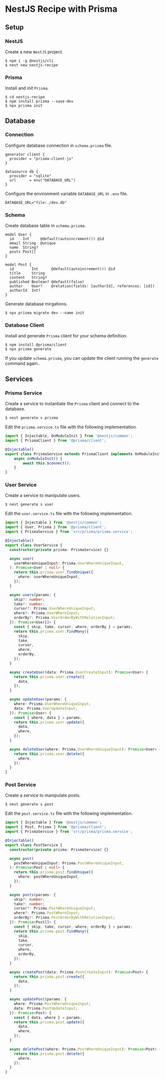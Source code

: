 # NestJS Recipe with Prisma

## Setup

### NestJS

Create a new `NestJS` project.

```shell
$ npm i -g @nestjs/cli
$ nest new nestjs-recipe
```

### Prisma

Install and init `Prisma`.

```shell
$ cd nestjs-recipe
$ npm install prisma --save-dev
$ npx prisma init
```
## Database

### Connection

Configure database connection in `schema.prisma` file.

```hcl
generator client {
  provider = "prisma-client-js"
}

datasource db {
  provider = "sqlite"
  url      = env("DATABASE_URL")
}
```

Configure the environment variable `DATABASE_URL` in `.env` file.

```env
DATABASE_URL="file:./dev.db"
```

### Schema

Create database table in `schema.prisma`.

```hcl
model User {
  id    Int     @default(autoincrement()) @id
  email String  @unique
  name  String?
  posts Post[]
}

model Post {
  id        Int      @default(autoincrement()) @id
  title     String
  content   String?
  published Boolean? @default(false)
  author    User?    @relation(fields: [authorId], references: [id])
  authorId  Int?
}
```

Generate database mirgations.

```shell
$ npx prisma migrate dev --name init
```

### Database Client

Install and generate `Prisma` client for your schema definition.

```shell
$ npm install @prisma/client
$ npx prisma generate
```

If you update `schema.prisma`, you can update the client running the `generate` command again..

## Services

### Prisma Service

Create a service to instantiate the `Prisma` client and connect to the database.

```shell
$ nest generate s prisma
```

Edit the `prisma.service.ts` file with the following implementation.

```ts
import { Injectable, OnModuleInit } from '@nestjs/common';
import { PrismaClient } from '@prisma/client';

@Injectable()
export class PrismaService extends PrismaClient implements OnModuleInit {
    async onModuleInit() {
        await this.$connect();
    }
}
```

### User Service

Create a service to manipulate users.

```shell
$ nest generate s user
```

Edit the `user.service.ts` file with the following implementation.

```ts
import { Injectable } from '@nestjs/common';
import { User, Prisma } from '@prisma/client';
import { PrismaService } from 'src/prisma/prisma.service';

@Injectable()
export class UserService {
  constructor(private prisma: PrismaService) {}

  async user(
    userWhereUniqueInput: Prisma.UserWhereUniqueInput,
  ): Promise<User | null> {
    return this.prisma.user.findUnique({
      where: userWhereUniqueInput,
    });
  }

  async users(params: {
    skip?: number;
    take?: number;
    cursor?: Prisma.UserWhereUniqueInput;
    where?: Prisma.UserWhereInput;
    orderBy?: Prisma.UserOrderByWithRelationInput;
  }): Promise<User[]> {
    const { skip, take, cursor, where, orderBy } = params;
    return this.prisma.user.findMany({
      skip,
      take,
      cursor,
      where,
      orderBy,
    });
  }

  async createUser(data: Prisma.UserCreateInput): Promise<User> {
    return this.prisma.user.create({
      data,
    });
  }

  async updateUser(params: {
    where: Prisma.UserWhereUniqueInput;
    data: Prisma.UserUpdateInput;
  }): Promise<User> {
    const { where, data } = params;
    return this.prisma.user.update({
      data,
      where,
    });
  }

  async deleteUser(where: Prisma.UserWhereUniqueInput): Promise<User> {
    return this.prisma.user.delete({
      where,
    });
  }
}
```

### Post Service

Create a service to manipulate posts.

```shell
$ nest generate s post
```

Edit the `post.service.ts` file with the following implementation.

```ts
import { Injectable } from '@nestjs/common';
import { Post, Prisma } from '@prisma/client';
import { PrismaService } from 'src/prisma/prisma.service';

@Injectable()
export class PostService {
  constructor(private prisma: PrismaService) {}

  async post(
    postWhereUniqueInput: Prisma.PostWhereUniqueInput,
  ): Promise<Post | null> {
    return this.prisma.post.findUnique({
      where: postWhereUniqueInput,
    });
  }

  async posts(params: {
    skip?: number;
    take?: number;
    cursor?: Prisma.PostWhereUniqueInput;
    where?: Prisma.PostWhereInput;
    orderBy?: Prisma.PostOrderByWithRelationInput;
  }): Promise<Post[]> {
    const { skip, take, cursor, where, orderBy } = params;
    return this.prisma.post.findMany({
      skip,
      take,
      cursor,
      where,
      orderBy,
    });
  }

  async createPost(data: Prisma.PostCreateInput): Promise<Post> {
    return this.prisma.post.create({
      data,
    });
  }

  async updatePost(params: {
    where: Prisma.PostWhereUniqueInput;
    data: Prisma.PostUpdateInput;
  }): Promise<Post> {
    const { data, where } = params;
    return this.prisma.post.update({
      data,
      where,
    });
  }

  async deletePost(where: Prisma.PostWhereUniqueInput): Promise<Post> {
    return this.prisma.post.delete({
      where,
    });
  }
}
```
